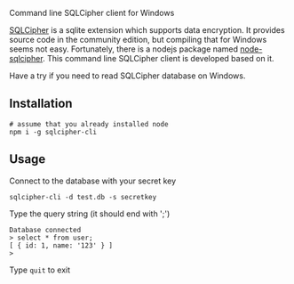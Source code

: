 Command line SQLCipher client for Windows

[SQLCipher](https://www.zetetic.net/sqlcipher/) is a sqlite extension which supports data encryption. It provides source code in the community edition, but compiling that for Windows seems not easy. Fortunately, there is a nodejs package named [node-sqlcipher](https://github.com/journeyapps/node-sqlcipher). This command line SQLCipher client is developed based on it.

Have a try if you need to read SQLCipher database on Windows.

## Installation

```
# assume that you already installed node
npm i -g sqlcipher-cli
```

## Usage

Connect to the database with your secret key

```
sqlcipher-cli -d test.db -s secretkey
```

Type the query string (it should end with ';') 

```
Database connected
> select * from user;
[ { id: 1, name: '123' } ]
>
```

Type `quit` to exit